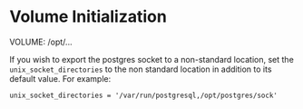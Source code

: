 
Volume Initialization
=====================

VOLUME: /opt/...


If you wish to export the postgres socket to a non-standard location, set
the `unix_socket_directories` to the non standard location in addition to
its default value. For example:

    unix_socket_directories = '/var/run/postgresql,/opt/postgres/sock'
